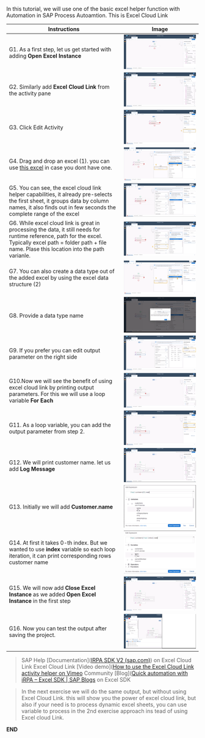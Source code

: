 In this tutorial, we will use one of the basic  excel helper function with Automation in SAP Process Autoamtion. This is Excel Cloud Link

Instructions | Image
------------ | -----
G1. As a first step, let us get started with adding **Open Excel Instance** | ![Add Open Excel Instance!](Images/AddOpenExcelInstance.png)
G2. Similarly add **Excel Cloud Link** from the activity pane | ![Add Excel Cloud Link!](Images/AddExcelCloudLink.png)
G3. Click Edit Activity | ![Edit Excel Cloud Activity!](Images/ExcelLinkEditActivity.png)
G4. Drag and drop an excel (1). you can use [this excel](Documents/Customers.xlsx) in case you dont have one. | ![Import Excel!](Images/ExcelCloudLink_AddExcel.png)
G5. You can see, the excel cloud link helper capabilities, it already pre-selects the first sheet, it groups data by column names, it also finds out in few seconds the complete range of the excel | ![Browse the data!](Images/ExcelData.png)
G6. While excel cloud link is great in processing the data, it still needs for runtime reference, path for the excel. Typically excel path = folder path + file name. Plase this location into the path varianle. | ![Provice excel path!](Images/ExcelCloudLink_pasteExcelPath.png) 
G7. You can also create a data type out of the added excel by using the excel data structure (2) | ![Create Data type out of excel!](Images/ExcelCloudLink_AddExcel.png)
G8. Provide a data type name | ![Provide Data type!](Images/ExcelCloudLink_DataType.png)
G9. If you prefer you can edit output parameter on the right side | ![Edit Output Parameter!](Images/EditOutputParameter.png)
G10.Now we will see the benefit of using excel cloud link by printing output parameters. For this we will use a loop variable **For Each**  | ![Add For Each!](E3-Excel/Images/AddForEach.png)
G11.  As a loop variable, you can add the output parameter from step 2. | ![Add Loop Variable!](Images/AddLoopVariable.png)
G12. We will print customer name. let us add **Log Message** | ![Add Log Message!](Images/AddLogMessage.png)
G13. Initially we will add **Customer.name** | ![Add Customer Name!](Images/AddCustomerName.png)
G14. At first it takes 0-th index. But we wanted to use **index** variable so each loop iteration, it can print corresponding rows customer name | ![Add Loop Index to the string!](Images/AddIndex.png)
G15. We will now add **Close Excel Instance** as we added **Open Excel Instance** in the first step | ![Add Close Excel Instance!](Images/AddCloseExcelInstance.png)
G16. Now you can test the output after saving the project. | ![Save and Run project to validate result!](Images/Output.png)


> SAP Help [Documentation]([IRPA SDK V2 (sap.com)](https://help.sap.com/doc/b8b5c9bbac3846a0a57aedab3f412880/Cloud/en-US/modules/helper.html)) on Excel Cloud Link
> Excel Cloud Link [Video demo]([How to use the Excel Cloud Link activity helper on Vimeo](https://vimeo.com/458204726?embedded=true&source=video_title&owner=122956519)
> Community [Blog]([Quick automation with iRPA – Excel SDK | SAP Blogs](https://blogs.sap.com/2021/05/31/quick-automation-with-irpa-excel-sdk/) on Excel SDK 


> In the next exercise we will do the same output, but without using Excel Cloud Link. this will show you the power of excel cloud link, but also if your need is to process dynamic excel sheets, you can use variable to process in the 2nd exercise approach ins tead of using Excel cloud Link.

**END**